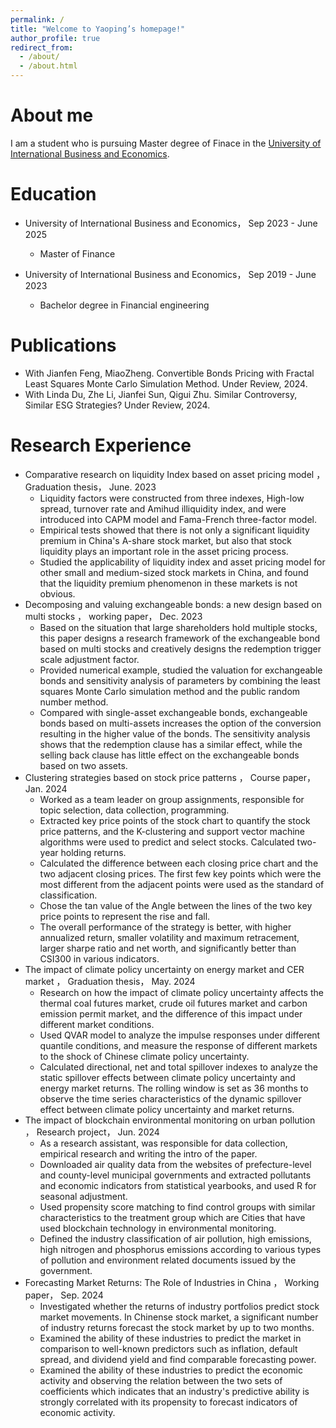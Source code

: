 ```yaml
---
permalink: /
title: "Welcome to Yaoping’s homepage!"
author_profile: true
redirect_from: 
  - /about/
  - /about.html
---
```




About me 
======
I am a student who is pursuing Master degree of Finace in the [University of International Business and Economics](https://www.uibe.edu.cn/).


Education
======
* University of International Business and Economics，	Sep 2023 - June 2025
  * Master of Finance	

* University of International Business and Economics，	Sep 2019 - June 2023
  * Bachelor degree in Financial engineering	


Publications
======
* With Jianfen Feng, MiaoZheng. Convertible Bonds Pricing with Fractal Least Squares Monte Carlo Simulation Method. Under Review, 2024.
* With Linda Du, Zhe Li, Jianfei Sun, Qigui Zhu. Similar Controversy, Similar ESG Strategies? Under Review, 2024.


Research Experience
======
* Comparative research on liquidity Index based on asset pricing model ， Graduation thesis，	June. 2023
  * Liquidity factors were constructed from three indexes, High-low spread, turnover rate and Amihud illiquidity index, and were introduced into CAPM model and Fama-French three-factor model.
  * Empirical tests showed that there is not only a significant liquidity premium in China's A-share stock market, but also that stock liquidity plays an important role in the asset pricing process.
  * Studied the applicability of liquidity index and asset pricing model for other small and medium-sized stock markets in China, and found that the liquidity premium phenomenon in these markets is not obvious.
* Decomposing and valuing exchangeable bonds: a new design based on multi stocks ， working paper， Dec. 2023
    * Based on the situation that large shareholders hold multiple stocks, this paper designs a research framework of the exchangeable bond based on multi stocks and creatively designs the redemption trigger scale adjustment factor.
  * Provided numerical example, studied the valuation for exchangeable bonds and sensitivity analysis of parameters by combining the least squares Monte Carlo simulation method and the public random number method.
  * Compared with single-asset exchangeable bonds, exchangeable bonds based on multi-assets increases the option of the conversion resulting in the higher value of the bonds. The sensitivity analysis shows that the redemption clause has a similar effect, while the selling back clause has little effect on the exchangeable bonds based on two assets.
* Clustering strategies based on stock price patterns ， Course paper，	Jan. 2024
  * Worked as a team leader on group assignments, responsible for topic selection, data collection, programming.
  * Extracted key price points of the stock chart to quantify the stock price patterns, and the K-clustering and support vector machine algorithms were used to predict and select stocks. Calculated two-year holding returns.
  * Calculated the difference between each closing price chart and the two adjacent closing prices. The first few key points which were the most different from the 
    adjacent points were used as the standard of classification.
  * Chose the tan value of the Angle between the lines of the two key price points to represent the rise and fall.
  * The overall performance of the strategy is better, with higher annualized return, smaller volatility and maximum retracement, larger sharpe ratio and net worth, and significantly better than CSI300 in various indicators.
* The impact of climate policy uncertainty on energy market and CER market ， Graduation thesis， May. 2024
    * Research on how the impact of climate policy uncertainty affects the thermal coal futures market, crude oil futures market and carbon emission permit market, and the difference of this impact under different market conditions.
  * Used QVAR model to analyze the impulse responses under different quantile conditions, and measure the response of different markets to the shock of Chinese climate policy uncertainty.
  * Calculated directional, net and total spillover indexes to analyze the static spillover effects between climate policy uncertainty and energy market returns. 
    The rolling window is set as 36 months to observe the time series characteristics of the dynamic spillover effect between climate policy uncertainty and market returns.
* The impact of blockchain environmental monitoring on urban pollution ， Research project，	Jun. 2024
    * As a research assistant, was responsible for data collection, empirical research and writing the intro of the paper.
  * Downloaded air quality data from the websites of prefecture-level and county-level municipal governments and extracted pollutants and economic indicators from 
    statistical yearbooks, and used R for seasonal adjustment.
  * Used propensity score matching to find control groups with similar characteristics to the treatment group which are Cities that have used blockchain technology in environmental monitoring.
  * Defined the industry classification of air pollution, high emissions, high nitrogen and phosphorus emissions according to various types of pollution and 
    environment related documents issued by the government.
* Forecasting Market Returns: The Role of Industries in China ， Working paper，	Sep. 2024
    * Investigated whether the returns of industry portfolios predict stock market movements. In Chinense stock market, a significant number of industry returns forecast the stock market by up to two months.
  * Examined the ability of these industries to predict the market in comparison to well-known predictors such as inflation, default spread, and dividend yield and find comparable forecasting power.
  * Examined the ability of these industries to predict the economic activity and observing the relation between the two sets of coefficients which indicates that an industry's predictive ability is strongly correlated with its propensity to forecast indicators of economic activity.

 



